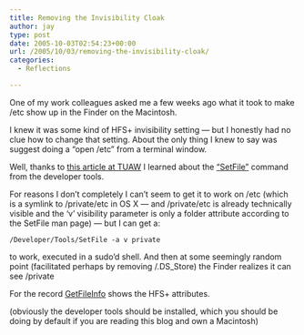 ```yaml
---
title: Removing the Invisibility Cloak
author: jay
type: post
date: 2005-10-03T02:54:23+00:00
url: /2005/10/03/removing-the-invisibility-cloak/
categories:
  - Reflections

---
```

One of my work colleagues asked me a few weeks ago what it took to make /etc show up in the Finder on the Macintosh.

I knew it was some kind of HFS+ invisibility setting — but I honestly had no clue how to change that setting. About the only thing I knew to say was suggest doing a “open /etc” from a terminal window.

Well, thanks to [this article at TUAW][1] I learned about the [“SetFile”][2] command from the developer tools.

For reasons I don’t completely I can’t seem to get it to work on /etc (which is a symlink to /private/etc in OS X — and /private/etc is already technically visible and the ‘v’ visibility parameter is only a folder attribute according to the SetFile man page) — but I can get a:

<div class="highlighter-rouge">
  <pre class="highlight"><code>/Developer/Tools/SetFile -a v private</code></pre>
</div>

to work, executed in a sudo’d shell. And then at some seemingly random point (facilitated perhaps by removing /.DS_Store) the Finder realizes it can see /private

For the record [GetFileInfo][3] shows the HFS+ attributes.

(obviously the developer tools should be installed, which you should be doing by default if you are reading this blog and own a Macintosh)

 [1]: http://www.tuaw.com/2005/10/01/terminal-tips-uninvisible-the-invisible-files-on-your-ipod/
 [2]: http://developer.apple.com/documentation/Darwin/Reference/ManPages/man1/SetFile.1.html
 [3]: http://developer.apple.com/documentation/Darwin/Reference/ManPages/man1/GetFileInfo.1.html